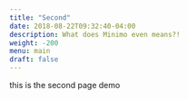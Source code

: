 ```yaml
---
title: "Second"
date: 2018-08-22T09:32:40-04:00
description: What does Minimo even means?!
weight: -200
menu: main
draft: false
---
```


this is the second page demo

